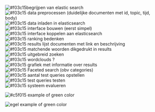![#f03c15](https://placehold.it/15/f03c15/000000?text=+)begrijpen van elastic search <br>
![#f03c15](https://placehold.it/15/f03c15/000000?text=+) data preprocessen (duidelijke documenten met id, topic, tijd, body) <br>
![#f03c15](https://placehold.it/15/f03c15/000000?text=+) data inladen in elasticsearch <br>
![#f03c15](https://placehold.it/15/f03c15/000000?text=+) interface bouwen (eerst simpel) <br>
![#f03c15](https://placehold.it/15/f03c15/000000?text=+) interface koppelen aan elasticsearch <br>
![#f03c15](https://placehold.it/15/f03c15/000000?text=+) ranking bedenken <br>
![#f03c15](https://placehold.it/15/f03c15/000000?text=+) results lijst documenten met link en beschrijving <br>
![#f03c15](https://placehold.it/15/f03c15/000000?text=+) matchende woorden dikgedrukt in results <br>
![#f03c15](https://placehold.it/15/f03c15/000000?text=+) uitgebreid zoeken <br>
![#f03c15](https://placehold.it/15/f03c15/000000?text=+) wordclouds ?  <br>
![#f03c15](https://placehold.it/15/f03c15/000000?text=+) grafiek met informatie over results <br>
![#f03c15](https://placehold.it/15/f03c15/000000?text=+) Faceted search (obv categories) <br>
![#f03c15](https://placehold.it/15/f03c15/000000?text=+) aantal test queries opstellen <br>
![#f03c15](https://placehold.it/15/f03c15/000000?text=+) test queries testen <br>
![#f03c15](https://placehold.it/15/f03c15/000000?text=+) systeem evalueren <br>

![#c5f015](https://placehold.it/15/c5f015/000000?text=+) example of green color

![egel](https://www.google.com/imgres?imgurl=https%3A%2F%2Fictpioniersfnwi.files.wordpress.com%2F2016%2F03%2Fmaarten-marx.jpg%3Fw%3D880&imgrefurl=https%3A%2F%2Fictpioniersfnwi.wordpress.com%2F2016%2F03%2F01%2Fprofiel-maarten-marx%2F&docid=MM72VVsjjGsQ0M&tbnid=cfn2XltHOa3kTM%3A&vet=10ahUKEwjk6dmamfHkAhUL6KYKHeChA2UQMwhIKAMwAw..i&w=173&h=231&bih=737&biw=1440&q=maarten%20marx&ved=0ahUKEwjk6dmamfHkAhUL6KYKHeChA2UQMwhIKAMwAw&iact=mrc&uact=8) example of green color
